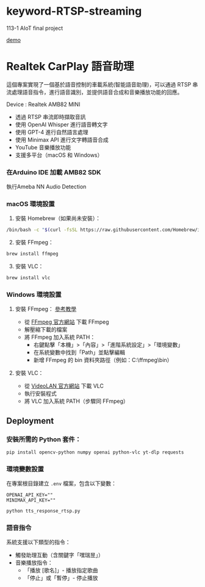 # keyword-RTSP-streaming
113-1 AIoT final project

[demo](https://drive.google.com/file/d/1YbIwnhX4K7pckyCVT73sVu9hes36kOPk/view?usp=sharing)

# Realtek CarPlay 語音助理

這個專案實現了一個基於語音控制的車載系統(智能語音助理)，可以通過 RTSP 串流處理語音指令，進行語音識別，並提供語音合成和音樂播放功能的回應。

Device : Realtek AMB82 MINI

- 透過 RTSP 串流即時擷取音訊
- 使用 OpenAI Whisper 進行語音轉文字
- 使用 GPT-4 進行自然語言處理
- 使用 Minimax API 進行文字轉語音合成
- YouTube 音樂播放功能
- 支援多平台（macOS 和 Windows）

### 在Arduino IDE 加載 AMB82 SDK

執行Ameba NN Audio Detection

### macOS 環境設置

1. 安裝 Homebrew（如果尚未安裝）：
```bash
/bin/bash -c "$(curl -fsSL https://raw.githubusercontent.com/Homebrew/install/HEAD/install.sh)"
```

2. 安裝 FFmpeg：

```bash
brew install ffmpeg
```

3. 安裝 VLC：
```bash
brew install vlc
```

### Windows 環境設置

1. 安裝 FFmpeg：
[參考教學](https://youtu.be/ERee4DY2LQ8?si=y8A6qgbqKpboA0vz)
   - 從 [FFmpeg 官方網站](https://ffmpeg.org/download.html) 下載 FFmpeg
   - 解壓縮下載的檔案
   - 將 FFmpeg 加入系統 PATH：
     - 右鍵點擊「本機」>「內容」>「進階系統設定」>「環境變數」
     - 在系統變數中找到「Path」並點擊編輯
     - 新增 FFmpeg 的 bin 資料夾路徑（例如：C:\ffmpeg\bin）

2. 安裝 VLC：
   - 從 [VideoLAN 官方網站](https://www.videolan.org/vlc/) 下載 VLC
   - 執行安裝程式
   - 將 VLC 加入系統 PATH（步驟同 FFmpeg）

## Deployment

### 安裝所需的 Python 套件：

```bash
pip install opencv-python numpy openai python-vlc yt-dlp requests
```

### 環境變數設置

在專案根目錄建立 `.env` 檔案，包含以下變數：

```env
OPENAI_API_KEY=""
MINIMAX_API_KEY=""
```

```bash
python tts_response_rtsp.py
```

### 語音指令

系統支援以下類型的指令：

- 觸發助理互動（含關鍵字「嘿瑞昱」）
- 音樂播放指令：
  - 「播放 [歌名]」- 播放指定歌曲
  - 「停止」或「暫停」- 停止播放


